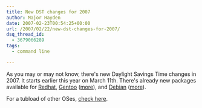 ```yaml
---
title: New DST changes for 2007
author: Major Hayden
date: 2007-02-23T00:54:25+00:00
url: /2007/02/22/new-dst-changes-for-2007/
dsq_thread_id:
  - 3679066289
tags:
  - command line

---
```

As you may or may not know, there's new Daylight Savings Time changes in 2007. It starts earlier this year on March 11th. There's already new packages available for [Redhat][1], [Gentoo][2] ([more][3]), and [Debian][4] ([more][5]).

For a tubload of other OSes, [check here][6].

 [1]: http://kbase.redhat.com/faq/FAQ_79_9950.shtm
 [2]: http://www.gentoo.org/news/en/gwn/20070212-newsletter.xml
 [3]: http://forums.gentoo.org/viewtopic-t-534993-highlight-daylight+savings.html
 [4]: http://people.debian.org/~terpstra/message/20061005.205220.2e89b18e.en.html
 [5]: http://www.linuxquestions.org/questions/showthread.php?s=6987b66841b23d781a3a6f6ffad96c7e&p=2584279#post2584279
 [6]: http://www.edgeblog.net/2007/daylight-saving-time-the-year-2007-problem/

